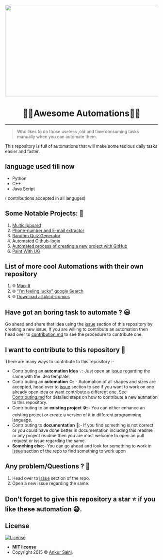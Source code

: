 <p align="center">
<img src="https://res.cloudinary.com/practicaldev/image/fetch/s--_RATvLqD--/c_limit%2Cf_auto%2Cfl_progressive%2Cq_66%2Cw_880/https://cdn-images-1.medium.com/max/1600/1%2A1hT23VteSYhRbOaUtCcuEg.gif" width="700" height="300" />
</p>

  <h1 align="center">👩‍💻Awesome Automations👨‍💻</h1>
  
---

> Who likes to do those useless ,old and time consuming tasks manually when you can automate them.

This repository is full of automations that will make some tedious daily tasks easier and faster.

## language used till now
- Python
- C++
- Java Script

( contributions accepted in all languges)

## Some Notable Projects: 🧐
1. [Multiclipboard](https://github.com/Arsenic-ATG/Awesome-Automations/tree/master/Automations/Multiclipboard)
2. [Phone-number and E-mail extractor](https://github.com/Arsenic-ATG/Awesome-Automations/tree/master/Automations/Phone%20%26%20Email%20Extrator)
3. [Random Quiz Generator](https://github.com/Arsenic-ATG/Awesome-Automations/tree/master/Automations/Generating%20Random%20Quiz%20Files)
4. [Automated Github-login](https://github.com/Arsenic-ATG/Awesome-Automations/tree/master/Automations/login-github)
5. [Automated process of creating a new project with GitHub](https://github.com/Arsenic-ATG/Awesome-Automations/tree/master/Automations/github-create-repo)
6. [Paint With UG](https://github.com/Arsenic-ATG/Awesome-Automations/tree/master/Automations/Paint%20With%20UG)
## List of more cool Automations with their own repository
1. 🌐 [Map-It](https://github.com/Arsenic-ATG/Map-It)
2. 🌐 [“I’m feeling lucky” google Search](https://github.com/Arsenic-ATG/I-am-Feeling-Lucky)
3. 🌐 [Download all xkcd-comics](https://github.com/Arsenic-ATG/xkcd-comics)

## Have got an boring task to automate ? 😃
Go ahead and share that idea using the [issue](https://github.com/Arsenic-ATG/Awesome-Automations/issues) section of this repository by creating a new issue, If you are willing to contribute an automation then head over to [contribution.md](https://github.com/Arsenic-ATG/Awesome-Automations/blob/master/CONTRIBUTING.md) to see the procedure to contribute one.

## I want to contribute to this repository 🤩
There are many ways to contribute to this repository :- 
- Contributing an **automation Idea** 💡: Just open an [issue](https://github.com/Arsenic-ATG/Awesome-Automations/issues) regarding the same with the idea template.
- Contributing an **automation** ⚙️: - Automation of all shapes and sizes are accepted, head over to [issue](https://github.com/Arsenic-ATG/Awesome-Automations/issues) section to see if you want to work on one already open idea or want contribute a different one, See [Contributing.md](https://github.com/Arsenic-ATG/Awesome-Automations/blob/master/CONTRIBUTING.md) for detailed steps on how to contribute a new autmation to this repository.
- Contributing to an **existing project** 🛠:- You can either enhance an existing project or create a version of it in different programming language.
- Contributing to **documentation** 📄:- If you find something is not correct or you could have done better in documentation including this readme or any project readme then you are most welcome to open an pull request or issue regarding the same.
- **Somehing else**:- You can go ahead and look for something to work in [Issue](https://github.com/Arsenic-ATG/Awesome-Automations/issues) section of the repo to find something to work upon

## Any problem/Questions ? 🤔 
1) Head over to [issue](https://github.com/Arsenic-ATG/Awesome-Automations/issues) section of the repo.
2) Open a new issue regarding the same.

## Don't forget to give this repository a star ⭐️ if you like these automation 😅.

## License
[![License](http://img.shields.io/:license-mit-blue.svg?style=flat-square)](http://badges.mit-license.org)

- **[MIT license](http://opensource.org/licenses/mit-license.php)**
- Copyright 2015 © <a href="https://github.com/Arsenic-ATG" target="_blank">Ankur Saini</a>.
